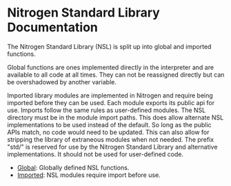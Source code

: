 # Nitrogen Standard Library Documentation

The Nitrogen Standard Library (NSL) is split up into global and imported functions.

Global functions are ones implemented directly in the interpreter and are available
to all code at all times. They can not be reassigned directly but can be overshadowed
by another variable.

Imported library modules are implemented in Nitrogen and require being imported before
they can be used. Each module exports its public api for use. Imports follow the same
rules as user-defined modules. The NSL directory must be in the module import paths.
This does allow alternate NSL implementations to be used instead of the default. So
long as the public APIs match, no code would need to be updated. This can also allow
for stripping the library of extraneous modules when not needed. The prefix "std/"
is reserved for use by the Nitrogen Standard Library and alternative implementations.
It should not be used for user-defined code.

- [Global](global): Globally defined NSL functions.
- [Imported](imported): NSL modules require import before use.
